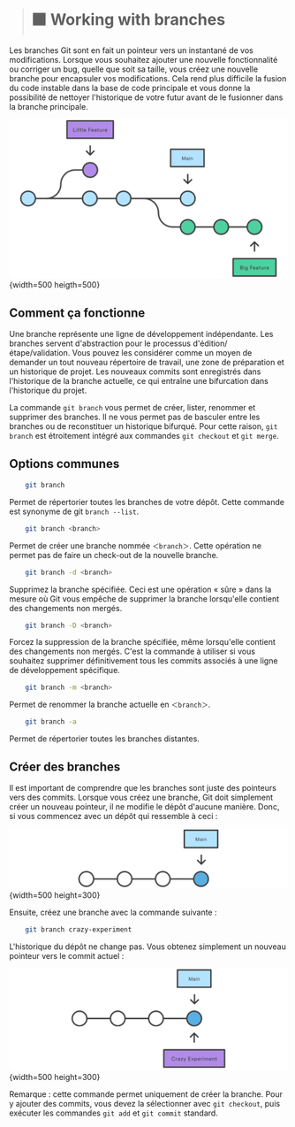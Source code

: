 > # ⬛ Working with branches

Les branches Git sont en fait un pointeur vers un instantané de vos modifications. Lorsque vous souhaitez ajouter une nouvelle fonctionnalité ou corriger un bug, quelle que soit sa taille, vous créez une nouvelle branche pour encapsuler vos modifications. Cela rend plus difficile la fusion du code instable dans la base de code principale et vous donne la possibilité de nettoyer l'historique de votre futur avant de le fusionner dans la branche principale.

![1](Images/2.svg){width=500 heigth=500}

## Comment ça fonctionne

Une branche représente une ligne de développement indépendante. Les branches servent d'abstraction pour le processus d'édition/étape/validation. Vous pouvez les considérer comme un moyen de demander un tout nouveau répertoire de travail, une zone de préparation et un historique de projet. Les nouveaux commits sont enregistrés dans l'historique de la branche actuelle, ce qui entraîne une bifurcation dans l'historique du projet.

La commande ``git branch`` vous permet de créer, lister, renommer et supprimer des branches. Il ne vous permet pas de basculer entre les branches ou de reconstituer un historique bifurqué. Pour cette raison, ``git branch`` est étroitement intégré aux commandes ``git checkout`` et ``git merge``.


## Options communes

```bash
    git branch
```
Permet de répertorier toutes les branches de votre dépôt. Cette commande est synonyme de git ``branch --list``.
```bash
    git branch <branch>
```
Permet de créer une branche nommée ``＜branch＞``. Cette opération ne permet pas de faire un check-out de la nouvelle branche.
```bash
    git branch -d <branch>
```
Supprimez la branche spécifiée. Ceci est une opération « sûre » dans la mesure où Git vous empêche de supprimer la branche lorsqu'elle contient des changements non mergés.

```bash
    git branch -D <branch>
```
Forcez la suppression de la branche spécifiée, même lorsqu'elle contient des changements non mergés. C'est la commande à utiliser si vous souhaitez supprimer définitivement tous les commits associés à une ligne de développement spécifique.

```bash
    git branch -m <branch>
```
Permet de renommer la branche actuelle en ``＜branch＞``.
```bash
    git branch -a
```
Permet de répertorier toutes les branches distantes.


## Créer des branches

Il est important de comprendre que les branches sont juste des pointeurs vers des commits. Lorsque vous créez une branche, Git doit simplement créer un nouveau pointeur, il ne modifie le dépôt d'aucune manière. Donc, si vous commencez avec un dépôt qui ressemble à ceci :

![](Images/3.svg){width=500 height=300}

Ensuite, créez une branche avec la commande suivante :

```bash
    git branch crazy-experiment
```
L'historique du dépôt ne change pas. Vous obtenez simplement un nouveau pointeur vers le commit actuel :

![](Images/4.svg){width=500 height=300}

Remarque : cette commande permet uniquement de créer la branche. Pour y ajouter des commits, vous devez la sélectionner avec ``git checkout``, puis exécuter les commandes ``git add`` et ``git commit`` standard.

